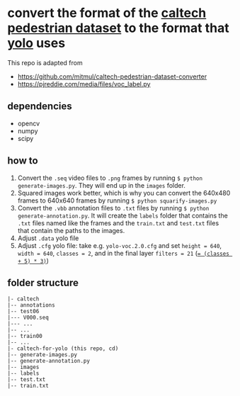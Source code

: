 # convert the format of the [caltech pedestrian dataset](http://www.vision.caltech.edu/Image_Datasets/CaltechPedestrians) to the format that [yolo](https://pjreddie.com/darknet/yolo) uses

This repo is adapted from
- https://github.com/mitmul/caltech-pedestrian-dataset-converter
- https://pjreddie.com/media/files/voc_label.py

## dependencies

- opencv
- numpy
- scipy

## how to

1. Convert the `.seq` video files to `.png` frames by running `$ python generate-images.py`. They will end up in the `images` folder.
3. Squared images work better, which is why you can convert the 640x480 frames to 640x640 frames by running `$ python squarify-images.py`
3. Convert the `.vbb` annotation files to `.txt` files by running `$ python generate-annotation.py`. It will create the `labels` folder that contains the `.txt` files named like the frames and the `train.txt` and `test.txt` files that contain the paths to the images.
4. Adjust `.data` yolo file
5. Adjust `.cfg` yolo file: take e.g. `yolo-voc.2.0.cfg` and set `height = 640`, `width = 640`, `classes = 2`, and in the final layer `filters = 21` ([`= (classes + 5) * 3)`](https://github.com/AlexeyAB/darknet))

## folder structure
```
|- caltech
|-- annotations
|-- test06
|--- V000.seq
|--- ...
|-- ...
|-- train00
|-- ...
|- caltech-for-yolo (this repo, cd)
|-- generate-images.py
|-- generate-annotation.py
|-- images
|-- labels
|-- test.txt
|-- train.txt
```
